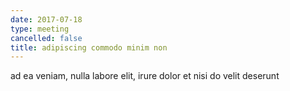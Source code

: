 ```yaml
---
date: 2017-07-18
type: meeting
cancelled: false
title: adipiscing commodo minim non
---
```

ad ea veniam, nulla labore elit, irure dolor et nisi do velit deserunt